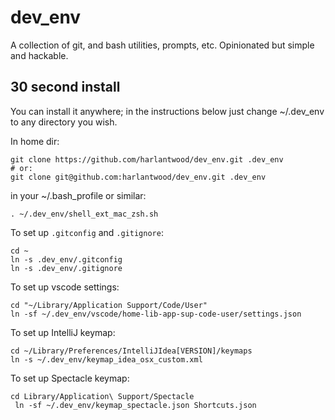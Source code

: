 # dev_env

A collection of git, and bash utilities, prompts, etc. Opinionated but simple and hackable.

## 30 second install

You can install it anywhere; in the instructions below just change ~/.dev_env to any directory you wish.

In home dir:

    git clone https://github.com/harlantwood/dev_env.git .dev_env
    # or:
    git clone git@github.com:harlantwood/dev_env.git .dev_env

in your ~/.bash_profile or similar:

    . ~/.dev_env/shell_ext_mac_zsh.sh

To set up `.gitconfig` and `.gitignore`:

    cd ~
    ln -s .dev_env/.gitconfig
    ln -s .dev_env/.gitignore

To set up vscode settings:

    cd "~/Library/Application Support/Code/User"
    ln -sf ~/.dev_env/vscode/home-lib-app-sup-code-user/settings.json

To set up IntelliJ keymap:

    cd ~/Library/Preferences/IntelliJIdea[VERSION]/keymaps
    ln -s ~/.dev_env/keymap_idea_osx_custom.xml

To set up Spectacle keymap:

    cd Library/Application\ Support/Spectacle
     ln -sf ~/.dev_env/keymap_spectacle.json Shortcuts.json
